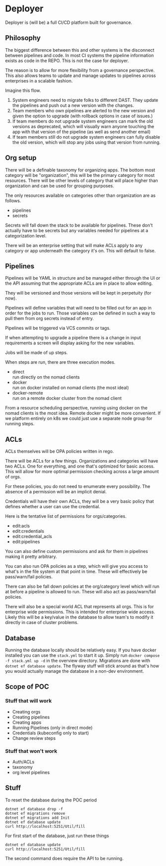 # Deployer

Deployer is (will be) a full CI/CD platform built for governance.

## Philosophy

The biggest difference between this and other systems is the disconnect between pipelines
and code. In most CI systems the pipeline information exists as code in the REPO. This is
not the case for deployer.

The reason is to allow for more flexibility from a governance perspective. This also allows
teams to update and manage updates to pipelines across enterprises in a scalable fashion.

Imagine this flow.

1. System engineers need to migrate folks to different DAST. They
update the pipelines and push out a new version with the changes.
2. Team members who own pipelines are alerted to the new version
and given the option to upgrade (with rollback options in case of
issues.)
3. If team members do not upgrade system engineers can mark the old
versions as deprecated, which will visually warn anyone touching the
app with that version of the pipeline (as well as send another email)
4. If team members still do not upgrade system engineers can fully
disable the old version, which will stop any jobs using that version
from running.

## Org setup

There will be a definable taxonomy for organizing apps. The bottom most category will
be "organization", this will be the primary category for most resources. There will be
other levels of category that will place higher than organization and can be used for
grouping purposes.

The only resources available on categories other than organization are as follows.

* pipelines
* secrets

Secrets will fall down the stack to be available for pipelines. These
don't actually have to be secrets but any variables needed for pipelines
at a categorization level.

There will be an enterprise setting that will make ACLs apply to any category or app
underneath the category it's on. This will default to false.

## Pipelines

Pipelines will be YAML in structure and be managed either through the UI or the API
assuming that the appropriate ACLs are in place to allow editing.

They will be versioned and those versions will be kept in perpetuity (for now).

Pipelines will define variables that will need to be filled out for an app in order
for the jobs to run. Those variables can be defined in such a way to pull
them from org secrets instead of entry.

Pipelines will be triggered via VCS commits or tags.

If when attempting to upgrade a pipeline there is a change in input requirements
a screen will display asking for the new variables.

Jobs will be made of up steps.

When steps are run, there are three execution modes.

* direct  
  run directly on the nomad clients
* docker  
  run on docker installed on nomad clients (the most ideal)
* docker-remote  
  run on a remote docker cluster from the nomad client

From a resource scheduling perspective, running using docker on the nomad clients
is the most idea. Remote docker might be more convenient. If we platform entirely
on k8s we could just use a separate node group for running steps.

## ACLs

ACLs themselves will be OPA policies written in rego.

There will be ACLs for a few things. Organizations and categories will have two ACLs.
One for everything, and one that's optimized for basic access. This will allow for more
optimal permission checking across a large amount of orgs.

For these policies, you do not need to enumerate every possibility. The absence of a
permission will be an implicit denial.

Credentials will have their own ACLs, they will be a very basic policy that defines
whether a user can use the credential.

Here is the tentative list of permissions for orgs/categories.

* edit:acls
* edit:credentials
* edit:credential_acls
* edit:pipelines

You can also define custom permissions and ask for them in pipelines making it
pretty arbitrary.

You can also run OPA policies as a step, which will give you access to what's in the
file system at that point in time. These will effectively be pass/warn/fail policies.

There can also be fall down policies at the org/category level which will run at before
a pipeline is allowed to run. These will also act as pass/warn/fail policies.

There will also be a special world ACL that represents all orgs. This is for enterprise
wide permissions. This is intended for enterprise wide access. Likely this will be a
key/value in the database to allow team's to modify it directly in case of cluster
problems.

## Database

Running the database locally should be relatively easy. If you have  docker installed
you can use the `stack.yml` to start it up. Simply run `docker compose -f stack.yml up -d`
in the overview directory. Migrations are done with `dotnet ef database update`. The
flyway stuff will stick around as that's how you would actually manage the database in
a non-dev environment.

## Scope of POC

### Stuff that will work

* Creating orgs
* Creating pipelines
* Creating apps
* Running Pipelines (only in direct mode)
* Credentials (kubeconfig only to start)
* Change review steps

### Stuff that won't work

* Auth/ACLs
* taxonomy
* org level pipelines

## Stuff

To reset the database during the POC period

```
dotnet ef database drop -f
dotnet ef migrations remove
dotnet ef migrations add Init
dotnet ef database update
curl http://localhost:5251/Util/fill
```

For first start of the database, just run these things

```
dotnet ef database update
curl http://localhost:5251/Util/fill
```

The second command does require the API to be running.
